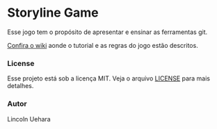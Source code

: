 # Storyline Game

Esse jogo tem o propósito de apresentar e ensinar as ferramentas git.

[Confira o wiki](https://github.com/LincolnUehara/storylineGame/wiki) aonde o tutorial e as regras do jogo estão descritos.

### License

Esse projeto está sob a licença MIT. Veja o arquivo [LICENSE](https://github.com/LincolnUehara/storylineGame/blob/master/LICENSE.txt) para mais detalhes.

### Autor

Lincoln Uehara
